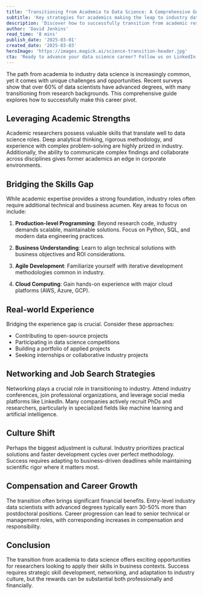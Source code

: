 ```yaml
---
title: 'Transitioning from Academia to Data Science: A Comprehensive Guide'
subtitle: 'Key strategies for academics making the leap to industry data science roles'
description: 'Discover how to successfully transition from academic research to industry data science roles. This guide covers essential skills, networking strategies, and cultural adjustments needed to make the leap, backed by current market insights and practical advice.'
author: 'David Jenkins'
read_time: '8 mins'
publish_date: '2025-03-01'
created_date: '2025-03-03'
heroImage: 'https://images.magick.ai/science-transition-header.jpg'
cta: 'Ready to advance your data science career? Follow us on LinkedIn for regular insights, job opportunities, and expert perspectives on the evolving data science landscape. Join our community of over 50,000 data professionals!'
---
```


The path from academia to industry data science is increasingly common, yet it comes with unique challenges and opportunities. Recent surveys show that over 60% of data scientists have advanced degrees, with many transitioning from research backgrounds. This comprehensive guide explores how to successfully make this career pivot.

## Leveraging Academic Strengths

Academic researchers possess valuable skills that translate well to data science roles. Deep analytical thinking, rigorous methodology, and experience with complex problem-solving are highly prized in industry. Additionally, the ability to communicate complex findings and collaborate across disciplines gives former academics an edge in corporate environments.

## Bridging the Skills Gap

While academic expertise provides a strong foundation, industry roles often require additional technical and business acumen. Key areas to focus on include:

1. **Production-level Programming**: Beyond research code, industry demands scalable, maintainable solutions. Focus on Python, SQL, and modern data engineering practices.

2. **Business Understanding**: Learn to align technical solutions with business objectives and ROI considerations.

3. **Agile Development**: Familiarize yourself with iterative development methodologies common in industry.

4. **Cloud Computing**: Gain hands-on experience with major cloud platforms (AWS, Azure, GCP).

## Real-world Experience

Bridging the experience gap is crucial. Consider these approaches:

- Contributing to open-source projects
- Participating in data science competitions
- Building a portfolio of applied projects
- Seeking internships or collaborative industry projects

## Networking and Job Search Strategies

Networking plays a crucial role in transitioning to industry. Attend industry conferences, join professional organizations, and leverage social media platforms like LinkedIn. Many companies actively recruit PhDs and researchers, particularly in specialized fields like machine learning and artificial intelligence.

## Culture Shift

Perhaps the biggest adjustment is cultural. Industry prioritizes practical solutions and faster development cycles over perfect methodology. Success requires adapting to business-driven deadlines while maintaining scientific rigor where it matters most.

## Compensation and Career Growth

The transition often brings significant financial benefits. Entry-level industry data scientists with advanced degrees typically earn 30-50% more than postdoctoral positions. Career progression can lead to senior technical or management roles, with corresponding increases in compensation and responsibility.

## Conclusion

The transition from academia to data science offers exciting opportunities for researchers looking to apply their skills in business contexts. Success requires strategic skill development, networking, and adaptation to industry culture, but the rewards can be substantial both professionally and financially.